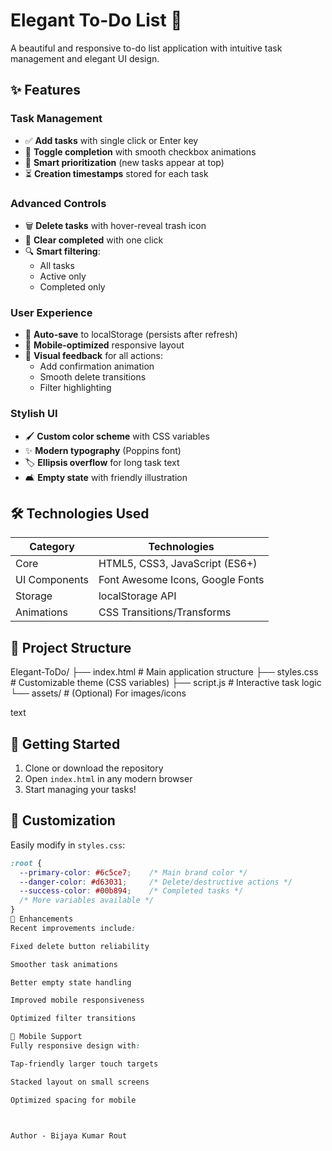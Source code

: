 # Elegant To-Do List 📝


A beautiful and responsive to-do list application with intuitive task management and elegant UI design.

## ✨ Features

### Task Management
- ✅ **Add tasks** with single click or Enter key
- 🔄 **Toggle completion** with smooth checkbox animations
- 🎯 **Smart prioritization** (new tasks appear at top)
- ⏳ **Creation timestamps** stored for each task

### Advanced Controls
- 🗑️ **Delete tasks** with hover-reveal trash icon
- 🧹 **Clear completed** with one click
- 🔍 **Smart filtering**:
  - All tasks
  - Active only
  - Completed only

### User Experience
- 💾 **Auto-save** to localStorage (persists after refresh)
- 📱 **Mobile-optimized** responsive layout
- 🎨 **Visual feedback** for all actions:
  - Add confirmation animation
  - Smooth delete transitions
  - Filter highlighting

### Stylish UI
- 🖌️ **Custom color scheme** with CSS variables
- ✨ **Modern typography** (Poppins font)
- 🏷️ **Ellipsis overflow** for long task text
- 🛋️ **Empty state** with friendly illustration

## 🛠️ Technologies Used

| Category        | Technologies                          |
|-----------------|---------------------------------------|
| Core           | HTML5, CSS3, JavaScript (ES6+)       |
| UI Components  | Font Awesome Icons, Google Fonts     |
| Storage        | localStorage API                     |
| Animations     | CSS Transitions/Transforms           |

## 📁 Project Structure
Elegant-ToDo/
├── index.html # Main application structure
├── styles.css # Customizable theme (CSS variables)
├── script.js # Interactive task logic
└── assets/ # (Optional) For images/icons

text

## 🚀 Getting Started

1. Clone or download the repository
2. Open `index.html` in any modern browser
3. Start managing your tasks!

## 🎨 Customization

Easily modify in `styles.css`:
```css
:root {
  --primary-color: #6c5ce7;    /* Main brand color */
  --danger-color: #d63031;     /* Delete/destructive actions */
  --success-color: #00b894;    /* Completed tasks */
  /* More variables available */
}
🌟 Enhancements
Recent improvements include:

Fixed delete button reliability

Smoother task animations

Better empty state handling

Improved mobile responsiveness

Optimized filter transitions

📱 Mobile Support
Fully responsive design with:

Tap-friendly larger touch targets

Stacked layout on small screens

Optimized spacing for mobile



Author - Bijaya Kumar Rout